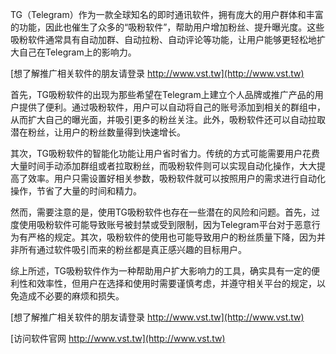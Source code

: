 TG（Telegram）作为一款全球知名的即时通讯软件，拥有庞大的用户群体和丰富的功能，因此也催生了众多的“吸粉软件”，帮助用户增加粉丝、提升曝光度。这些吸粉软件通常具有自动加群、自动拉粉、自动评论等功能，让用户能够更轻松地扩大自己在Telegram上的影响力。

[想了解推广相关软件的朋友请登录 http://www.vst.tw](http://www.vst.tw)

首先，TG吸粉软件的出现为那些希望在Telegram上建立个人品牌或推广产品的用户提供了便利。通过吸粉软件，用户可以自动将自己的账号添加到相关的群组中，从而扩大自己的曝光面，并吸引更多的粉丝关注。此外，吸粉软件还可以自动拉取潜在粉丝，让用户的粉丝数量得到快速增长。

其次，TG吸粉软件的智能化功能让用户省时省力。传统的方式可能需要用户花费大量时间手动添加群组或者拉取粉丝，而吸粉软件则可以实现自动化操作，大大提高了效率。用户只需设置好相关参数，吸粉软件就可以按照用户的需求进行自动化操作，节省了大量的时间和精力。

然而，需要注意的是，使用TG吸粉软件也存在一些潜在的风险和问题。首先，过度使用吸粉软件可能导致账号被封禁或受到限制，因为Telegram平台对于恶意行为有严格的规定。其次，吸粉软件的使用也可能导致用户的粉丝质量下降，因为并非所有通过软件吸引而来的粉丝都是真正感兴趣的目标用户。

综上所述，TG吸粉软件作为一种帮助用户扩大影响力的工具，确实具有一定的便利性和效率性，但用户在选择和使用时需要谨慎考虑，并遵守相关平台的规定，以免造成不必要的麻烦和损失。

[想了解推广相关软件的朋友请登录 http://www.vst.tw](http://www.vst.tw)


[访问软件官网 http://www.vst.tw](http://www.vst.tw)
